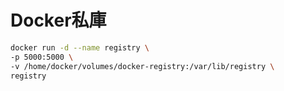 # Docker私庫

```sh
docker run -d --name registry \
-p 5000:5000 \
-v /home/docker/volumes/docker-registry:/var/lib/registry \
registry
```